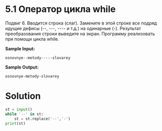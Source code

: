 # 5.1 Оператор цикла while

Подвиг 6. Вводится строка (слаг). Замените в этой строке все подряд идущие дефисы (--, ---, ---- и т.д.) на одинарные (-). Результат преобразования строки выведите на экран. Программу реализовать при помощи цикла while.

**Sample Input:**
```
osnovnye--metody-----slovarey
```
**Sample Output:**
```
osnovnye-metody-slovarey
```

# Solution
```python
st = input()
while '--' in st:
    st = st.replace('--','-')
print(st)
```